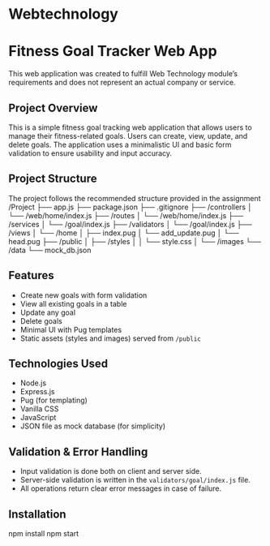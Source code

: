 # Webtechnology
# Fitness Goal Tracker Web App

This web application was created to fulfill Web Technology module’s requirements and does not represent an actual company or service.

## Project Overview

This is a simple fitness goal tracking web application that allows users to manage their fitness-related goals. Users can create, view, update, and delete goals. The application uses a minimalistic UI and basic form validation to ensure usability and input accuracy.

## Project Structure

The project follows the recommended structure provided in the assignment
/Project ├── app.js ├── package.json ├── .gitignore ├── /controllers │ └── /web/home/index.js ├── /routes │ └── /web/home/index.js ├── /services │ └── /goal/index.js ├── /validators │ └── /goal/index.js ├── /views │ └── /home │ ├── index.pug │ └── add_update.pug │ └── head.pug ├── /public │ ├── /styles │ │ └── style.css │ └── /images └── /data └── mock_db.json
## Features

- Create new goals with form validation
- View all existing goals in a table
- Update any goal
- Delete goals
- Minimal UI with Pug templates
- Static assets (styles and images) served from `/public`

## Technologies Used

- Node.js
- Express.js
- Pug (for templating)
- Vanilla CSS
- JavaScript
- JSON file as mock database (for simplicity)

## Validation & Error Handling

- Input validation is done both on client and server side.
- Server-side validation is written in the `validators/goal/index.js` file.
- All operations return clear error messages in case of failure.

## Installation
npm install
npm start
